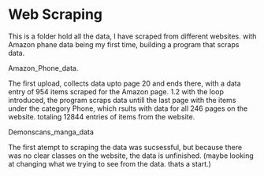 # Web Scraping 
This is a folder hold all the data, I have scraped from different websites. 
with Amazon phane data being my first time, building a program that scraps data.

Amazon_Phone_data.

The first upload, collects data upto page 20 and ends there, with a data entry of 954 items scraped for the Amazon page.
1.2 
with the loop introduced, the program scraps data untill the last page with the items under the category Phone, which rsults with data for all 246 pages on the website. totaling 12844 entries of items from the website.

Demonscans_manga_data

The first atempt to scraping the data was sucsessful, but because there was no clear classes on the website, the data is unfinished. (maybe looking at changing what we trying to see from the data. thats a start.)

